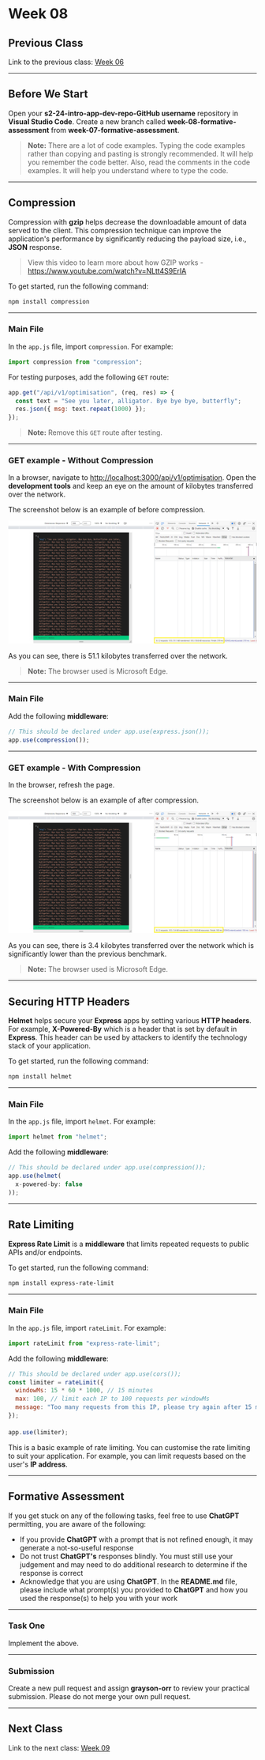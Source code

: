 # Week 08

## Previous Class

Link to the previous class: [Week 06](https://github.com/otago-polytechnic-bit-courses/ID607001-intro-app-dev-concepts/blob/s2-24/lecture-notes/week-08.md)

---

## Before We Start

Open your **s2-24-intro-app-dev-repo-GitHub username** repository in **Visual Studio Code**. Create a new branch called **week-08-formative-assessment** from **week-07-formative-assessment**.

> **Note:** There are a lot of code examples. Typing the code examples rather than copying and pasting is strongly recommended. It will help you remember the code better. Also, read the comments in the code examples. It will help you understand where to type the code.

---

## Compression

Compression with **gzip** helps decrease the downloadable amount of data served to the client. This compression technique can improve the application's performance by significantly reducing the payload size, i.e., **JSON** response.

> View this video to learn more about how GZIP works - <https://www.youtube.com/watch?v=NLtt4S9ErIA>

To get started, run the following command:

```bash
npm install compression
```

---

### Main File

In the `app.js` file, import `compression`. For example:

```js
import compression from "compression";
```

For testing purposes, add the following `GET` route:

```js
app.get("/api/v1/optimisation", (req, res) => {
  const text = "See you later, alligator. Bye bye bye, butterfly";
  res.json({ msg: text.repeat(1000) });
});
```

> **Note:** Remove this `GET` route after testing.

---

### GET example - Without Compression

In a browser, navigate to <http://localhost:3000/api/v1/optimisation>. Open the **development tools** and keep an eye on the amount of kilobytes transferred over the network.

The screenshot below is an example of before compression.

![](<../resources (ignore)/img/08/04-caching-and-compression-4.PNG>)

As you can see, there is 51.1 kilobytes transferred over the network.

> **Note:** The browser used is Microsoft Edge.

---

### Main File

Add the following **middleware**:

```js
// This should be declared under app.use(express.json());
app.use(compression());
```

---

### GET example - With Compression

In the browser, refresh the page.

The screenshot below is an example of after compression.

![](<../resources (ignore)/img/08/04-caching-and-compression-5.PNG>)

As you can see, there is 3.4 kilobytes transferred over the network which is significantly lower than the previous benchmark.

> **Note:** The browser used is Microsoft Edge.

---

## Securing HTTP Headers

**Helmet** helps secure your **Express** apps by setting various **HTTP headers**. For example, **X-Powered-By** which is a header that is set by default in **Express**. This header can be used by attackers to identify the technology stack of your application.

To get started, run the following command:

```bash
npm install helmet
```

---

### Main File

In the `app.js` file, import `helmet`. For example:

```js
import helmet from "helmet";
```

Add the following **middleware**:

```js
// This should be declared under app.use(compression());
app.use(helmet(
  x-powered-by: false
));
```

---

## Rate Limiting

**Express Rate Limit** is a **middleware** that limits repeated requests to public APIs and/or endpoints.

To get started, run the following command:

```bash
npm install express-rate-limit
```

---

### Main File

In the `app.js` file, import `rateLimit`. For example:

```js
import rateLimit from "express-rate-limit";
```

Add the following **middleware**:

```js
// This should be declared under app.use(cors());
const limiter = rateLimit({
  windowMs: 15 * 60 * 1000, // 15 minutes
  max: 100, // limit each IP to 100 requests per windowMs
  message: "Too many requests from this IP, please try again after 15 minutes",
});

app.use(limiter);
```

This is a basic example of rate limiting. You can customise the rate limiting to suit your application. For example, you can limit requests based on the user's **IP address**.

---

## Formative Assessment

If you get stuck on any of the following tasks, feel free to use **ChatGPT** permitting, you are aware of the following:

- If you provide **ChatGPT** with a prompt that is not refined enough, it may generate a not-so-useful response
- Do not trust **ChatGPT's** responses blindly. You must still use your judgement and may need to do additional research to determine if the response is correct
- Acknowledge that you are using **ChatGPT**. In the **README.md** file, please include what prompt(s) you provided to **ChatGPT** and how you used the response(s) to help you with your work

---

### Task One

Implement the above.

---

### Submission

Create a new pull request and assign **grayson-orr** to review your practical submission. Please do not merge your own pull request.

---

## Next Class

Link to the next class: [Week 09](https://github.com/otago-polytechnic-bit-courses/ID607001-intro-app-dev-concepts/blob/s2-24/lecture-notes/week-09.md)
